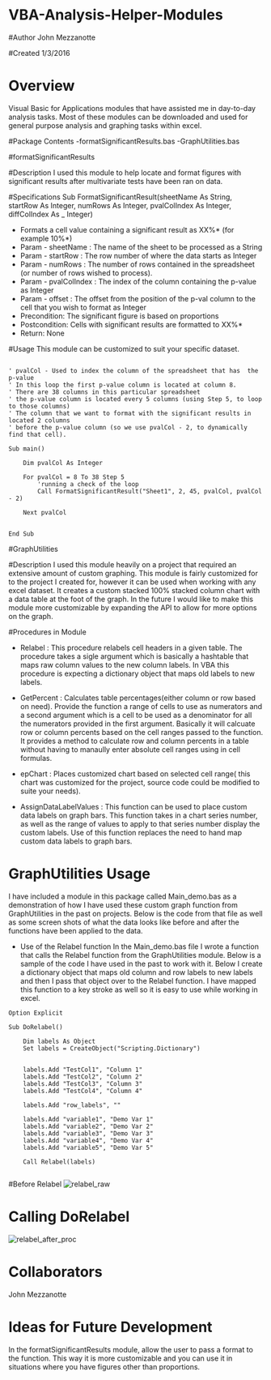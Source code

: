 # VBA-Analysis-Helper-Modules

#Author
John Mezzanotte

#Created
1/3/2016

# Overview
Visual Basic for Applications modules that have assisted me in day-to-day analysis tasks. Most of these modules can be downloaded and used for general purpose analysis and graphing tasks within excel.

#Package Contents 
-formatSignificantResults.bas
-GraphUtilities.bas


#formatSignificantResults 

#Description 
I used this module to help locate and format figures with significant results after multivariate tests have been ran on data. 

#Specifications 
Sub FormatSignificantResult(sheetName As String, startRow As Integer, numRows As Integer, pvalColIndex As Integer, diffColIndex As _     Integer)
- Formats a cell value containing a significant result as XX%* (for example 10%*)
- Param - sheetName : The name of the sheet to be processed as a String 
- Param - startRow : The row number of where the data starts as Integer
- Param - numRows : The number of rows contained in the spreadsheet (or number of rows wished to process). 
- Param - pvalColIndex : The index of the column containing the p-value as Integer 
- Param - offset : The offset from the position of the p-val column to the cell that you wish to format as Integer
- Precondition: The significant figure is based on proportions 
- Postcondition: Cells with significant results are formatted to XX%*
- Return: None

#Usage
This module can be customized to suit your specific dataset. 

```

' pvalCol - Used to index the column of the spreadsheet that has  the p-value
' In this loop the first p-value column is located at column 8. 
' There are 38 columns in this particular spreadsheet 
' the p-value column is located every 5 columns (using Step 5, to loop to those columns) 
' The column that we want to format with the significant results in located 2 columns 
' before the p-value column (so we use pvalCol - 2, to dynamically find that cell).

Sub main()

    Dim pvalCol As Integer
    
    For pvalCol = 8 To 38 Step 5
        'running a check of the loop
        Call FormatSignificantResult("Sheet1", 2, 45, pvalCol, pvalCol - 2)
        
    Next pvalCol
    

End Sub

```
#GraphUtilities

#Description 
I used this module heavily on a project that required an extensive amount of custom graphing. This module is fairly customized
for to the project I created for, however it can be used when working with any excel dataset. It creates a custom stacked 100% stacked column chart with a data table at the foot of the graph. In the future I would like to make this module more customizable by expanding the API to allow for more options on the graph. 

#Procedures in Module
- Relabel : This procedure relabels cell headers in a given table. The procedure takes a sigle argument which is basically a hashtable that maps raw column values to the new column labels. In VBA this procedure is expecting a dictionary object that maps old labels to new labels.

- GetPercent : Calculates table percentages(either column or row based on need). Provide the function a range of cells to use as numerators and a second argument which is a cell to be used as a denominator for all the numerators provided in the first argument. Basically it will calcuate row or column percents based on the cell ranges passed to the function. It provides a method to calculate row and column percents in a table without having to manaully enter absolute cell ranges using in cell formulas. 

- epChart : Places customized chart based on selected cell range( this chart was customized for the project, source code could be modified to suite your needs). 

- AssignDataLabelValues : This function can be used to place custom data labels on graph bars. This function takes in a chart series number, as well as the range of values to apply to that series number display the custom labels. Use of this function replaces the need to hand map custom data labels to graph bars.

# GraphUtilities Usage
I have included a module in this package called Main_demo.bas as a demonstration of how I have used these custom graph function from GraphUtilities in the past on projects. Below is the code from that file as well as some screen shots of what the data looks like before and after the functions have been applied to the data. 

- Use of the Relabel function 
In the Main_demo.bas file I wrote a function that calls the Relabel function from the GraphUtilities module. Below is a sample of the code I have used in the past to work with it. Below I create a dictionary object that maps old column and row labels to new labels and then I pass that object over to the Relabel function. I have mapped this function to a key stroke as well so it is easy to use while working in excel. 

```
Option Explicit

Sub DoRelabel()
    
    Dim labels As Object
    Set labels = CreateObject("Scripting.Dictionary")
    
    
    labels.Add "TestCol1", "Column 1"
    labels.Add "TestCol2", "Column 2"
    labels.Add "TestCol3", "Column 3"
    labels.Add "TestCol4", "Column 4"
    
    labels.Add "row_labels", ""
    
    labels.Add "variable1", "Demo Var 1"
    labels.Add "variable2", "Demo Var 2"
    labels.Add "variable3", "Demo Var 3"
    labels.Add "variable4", "Demo Var 4"
    labels.Add "variable5", "Demo Var 5"
    
    Call Relabel(labels)


```
#Before Relabel 
![relabel_raw](https://cloud.githubusercontent.com/assets/11713216/18944259/4c0b2ffa-85d9-11e6-9abc-b18ca1b9ece7.png)

# Calling DoRelabel
![relabel_after_proc](https://cloud.githubusercontent.com/assets/11713216/18944395/333d665e-85da-11e6-8669-a6b831910af2.png)

# Collaborators 
John Mezzanotte 

# Ideas for Future Development 
In the formatSignificantResults module, allow the user to pass a format to the function. This way it is more customizable and you 
can use it in situations where you have figures other than proportions.
